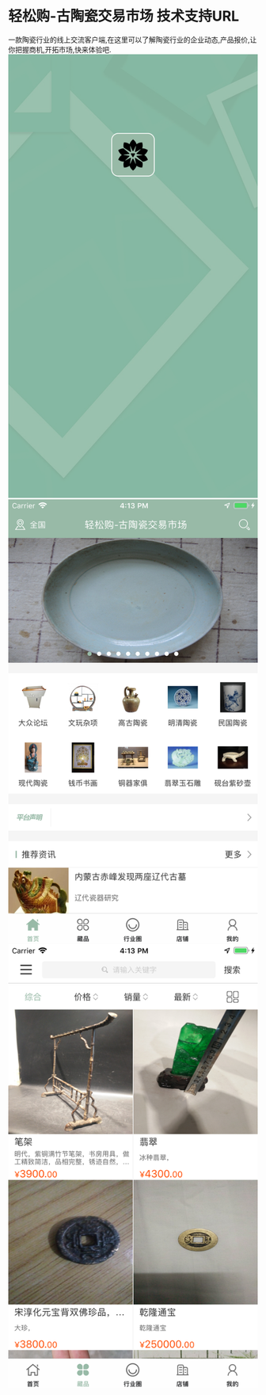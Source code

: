 # 轻松购-古陶瓷交易市场 技术支持URL
一款陶瓷行业的线上交流客户端,在这里可以了解陶瓷行业的企业动态,产品报价,让你把握商机,开拓市场,快来体验吧.
![image](https://github.com/csc10049/first/blob/master/qidognye-.png)
![image](https://github.com/csc10049/first/blob/master/1.png)
![image](https://github.com/csc10049/first/blob/master/2.png)

